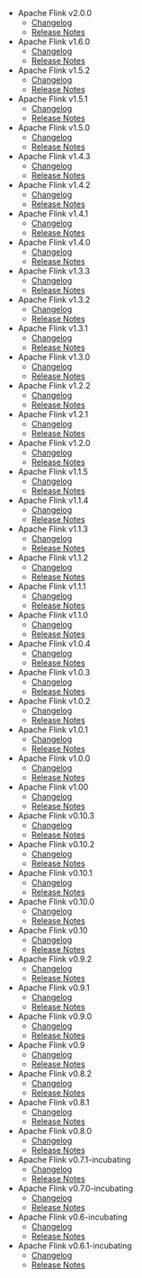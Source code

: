 
<!---
# Licensed to the Apache Software Foundation (ASF) under one
# or more contributor license agreements.  See the NOTICE file
# distributed with this work for additional information
# regarding copyright ownership.  The ASF licenses this file
# to you under the Apache License, Version 2.0 (the
# "License"); you may not use this file except in compliance
# with the License.  You may obtain a copy of the License at
#
#     http://www.apache.org/licenses/LICENSE-2.0
#
# Unless required by applicable law or agreed to in writing, software
# distributed under the License is distributed on an "AS IS" BASIS,
# WITHOUT WARRANTIES OR CONDITIONS OF ANY KIND, either express or implied.
# See the License for the specific language governing permissions and
# limitations under the License.
-->
* Apache Flink v2.0.0
    * [Changelog](2.0.0/CHANGELOG.2.0.0.html)
    * [Release Notes](2.0.0/RELEASENOTES.2.0.0.html)
* Apache Flink v1.6.0
    * [Changelog](1.6.0/CHANGELOG.1.6.0.html)
    * [Release Notes](1.6.0/RELEASENOTES.1.6.0.html)
* Apache Flink v1.5.2
    * [Changelog](1.5.2/CHANGELOG.1.5.2.html)
    * [Release Notes](1.5.2/RELEASENOTES.1.5.2.html)
* Apache Flink v1.5.1
    * [Changelog](1.5.1/CHANGELOG.1.5.1.html)
    * [Release Notes](1.5.1/RELEASENOTES.1.5.1.html)
* Apache Flink v1.5.0
    * [Changelog](1.5.0/CHANGELOG.1.5.0.html)
    * [Release Notes](1.5.0/RELEASENOTES.1.5.0.html)
* Apache Flink v1.4.3
    * [Changelog](1.4.3/CHANGELOG.1.4.3.html)
    * [Release Notes](1.4.3/RELEASENOTES.1.4.3.html)
* Apache Flink v1.4.2
    * [Changelog](1.4.2/CHANGELOG.1.4.2.html)
    * [Release Notes](1.4.2/RELEASENOTES.1.4.2.html)
* Apache Flink v1.4.1
    * [Changelog](1.4.1/CHANGELOG.1.4.1.html)
    * [Release Notes](1.4.1/RELEASENOTES.1.4.1.html)
* Apache Flink v1.4.0
    * [Changelog](1.4.0/CHANGELOG.1.4.0.html)
    * [Release Notes](1.4.0/RELEASENOTES.1.4.0.html)
* Apache Flink v1.3.3
    * [Changelog](1.3.3/CHANGELOG.1.3.3.html)
    * [Release Notes](1.3.3/RELEASENOTES.1.3.3.html)
* Apache Flink v1.3.2
    * [Changelog](1.3.2/CHANGELOG.1.3.2.html)
    * [Release Notes](1.3.2/RELEASENOTES.1.3.2.html)
* Apache Flink v1.3.1
    * [Changelog](1.3.1/CHANGELOG.1.3.1.html)
    * [Release Notes](1.3.1/RELEASENOTES.1.3.1.html)
* Apache Flink v1.3.0
    * [Changelog](1.3.0/CHANGELOG.1.3.0.html)
    * [Release Notes](1.3.0/RELEASENOTES.1.3.0.html)
* Apache Flink v1.2.2
    * [Changelog](1.2.2/CHANGELOG.1.2.2.html)
    * [Release Notes](1.2.2/RELEASENOTES.1.2.2.html)
* Apache Flink v1.2.1
    * [Changelog](1.2.1/CHANGELOG.1.2.1.html)
    * [Release Notes](1.2.1/RELEASENOTES.1.2.1.html)
* Apache Flink v1.2.0
    * [Changelog](1.2.0/CHANGELOG.1.2.0.html)
    * [Release Notes](1.2.0/RELEASENOTES.1.2.0.html)
* Apache Flink v1.1.5
    * [Changelog](1.1.5/CHANGELOG.1.1.5.html)
    * [Release Notes](1.1.5/RELEASENOTES.1.1.5.html)
* Apache Flink v1.1.4
    * [Changelog](1.1.4/CHANGELOG.1.1.4.html)
    * [Release Notes](1.1.4/RELEASENOTES.1.1.4.html)
* Apache Flink v1.1.3
    * [Changelog](1.1.3/CHANGELOG.1.1.3.html)
    * [Release Notes](1.1.3/RELEASENOTES.1.1.3.html)
* Apache Flink v1.1.2
    * [Changelog](1.1.2/CHANGELOG.1.1.2.html)
    * [Release Notes](1.1.2/RELEASENOTES.1.1.2.html)
* Apache Flink v1.1.1
    * [Changelog](1.1.1/CHANGELOG.1.1.1.html)
    * [Release Notes](1.1.1/RELEASENOTES.1.1.1.html)
* Apache Flink v1.1.0
    * [Changelog](1.1.0/CHANGELOG.1.1.0.html)
    * [Release Notes](1.1.0/RELEASENOTES.1.1.0.html)
* Apache Flink v1.0.4
    * [Changelog](1.0.4/CHANGELOG.1.0.4.html)
    * [Release Notes](1.0.4/RELEASENOTES.1.0.4.html)
* Apache Flink v1.0.3
    * [Changelog](1.0.3/CHANGELOG.1.0.3.html)
    * [Release Notes](1.0.3/RELEASENOTES.1.0.3.html)
* Apache Flink v1.0.2
    * [Changelog](1.0.2/CHANGELOG.1.0.2.html)
    * [Release Notes](1.0.2/RELEASENOTES.1.0.2.html)
* Apache Flink v1.0.1
    * [Changelog](1.0.1/CHANGELOG.1.0.1.html)
    * [Release Notes](1.0.1/RELEASENOTES.1.0.1.html)
* Apache Flink v1.0.0
    * [Changelog](1.0.0/CHANGELOG.1.0.0.html)
    * [Release Notes](1.0.0/RELEASENOTES.1.0.0.html)
* Apache Flink v1.00
    * [Changelog](1.00/CHANGELOG.1.00.html)
    * [Release Notes](1.00/RELEASENOTES.1.00.html)
* Apache Flink v0.10.3
    * [Changelog](0.10.3/CHANGELOG.0.10.3.html)
    * [Release Notes](0.10.3/RELEASENOTES.0.10.3.html)
* Apache Flink v0.10.2
    * [Changelog](0.10.2/CHANGELOG.0.10.2.html)
    * [Release Notes](0.10.2/RELEASENOTES.0.10.2.html)
* Apache Flink v0.10.1
    * [Changelog](0.10.1/CHANGELOG.0.10.1.html)
    * [Release Notes](0.10.1/RELEASENOTES.0.10.1.html)
* Apache Flink v0.10.0
    * [Changelog](0.10.0/CHANGELOG.0.10.0.html)
    * [Release Notes](0.10.0/RELEASENOTES.0.10.0.html)
* Apache Flink v0.10
    * [Changelog](0.10/CHANGELOG.0.10.html)
    * [Release Notes](0.10/RELEASENOTES.0.10.html)
* Apache Flink v0.9.2
    * [Changelog](0.9.2/CHANGELOG.0.9.2.html)
    * [Release Notes](0.9.2/RELEASENOTES.0.9.2.html)
* Apache Flink v0.9.1
    * [Changelog](0.9.1/CHANGELOG.0.9.1.html)
    * [Release Notes](0.9.1/RELEASENOTES.0.9.1.html)
* Apache Flink v0.9.0
    * [Changelog](0.9.0/CHANGELOG.0.9.0.html)
    * [Release Notes](0.9.0/RELEASENOTES.0.9.0.html)
* Apache Flink v0.9
    * [Changelog](0.9/CHANGELOG.0.9.html)
    * [Release Notes](0.9/RELEASENOTES.0.9.html)
* Apache Flink v0.8.2
    * [Changelog](0.8.2/CHANGELOG.0.8.2.html)
    * [Release Notes](0.8.2/RELEASENOTES.0.8.2.html)
* Apache Flink v0.8.1
    * [Changelog](0.8.1/CHANGELOG.0.8.1.html)
    * [Release Notes](0.8.1/RELEASENOTES.0.8.1.html)
* Apache Flink v0.8.0
    * [Changelog](0.8.0/CHANGELOG.0.8.0.html)
    * [Release Notes](0.8.0/RELEASENOTES.0.8.0.html)
* Apache Flink v0.7.1-incubating
    * [Changelog](0.7.1-incubating/CHANGELOG.0.7.1-incubating.html)
    * [Release Notes](0.7.1-incubating/RELEASENOTES.0.7.1-incubating.html)
* Apache Flink v0.7.0-incubating
    * [Changelog](0.7.0-incubating/CHANGELOG.0.7.0-incubating.html)
    * [Release Notes](0.7.0-incubating/RELEASENOTES.0.7.0-incubating.html)
* Apache Flink v0.6-incubating
    * [Changelog](0.6-incubating/CHANGELOG.0.6-incubating.html)
    * [Release Notes](0.6-incubating/RELEASENOTES.0.6-incubating.html)
* Apache Flink v0.6.1-incubating
    * [Changelog](0.6.1-incubating/CHANGELOG.0.6.1-incubating.html)
    * [Release Notes](0.6.1-incubating/RELEASENOTES.0.6.1-incubating.html)
